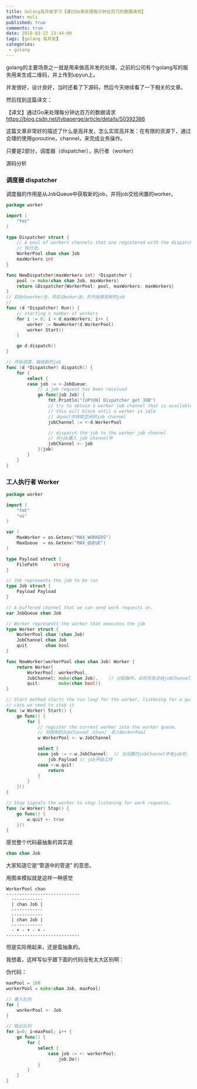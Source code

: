 ```yaml
---
title: Golang高并发学习【通过Go来处理每分钟达百万的数据请求】
author: moli
published: true
comments: true
date: 2018-03-22 23:44:00
tags: [golang 高并发]
categories:
 - golang
---
```


golang的主要场景之一就是用来做高并发的处理，之前的公司有个golang写的服务用来生成二维码，并上传到upyun上。

并发很好，设计良好，当时还看了下源码，然后今天继续看了一下相关的文章。

然后找到这篇译文：

【译文】通过Go来处理每分钟达百万的数据请求 https://blog.csdn.net/tybaoerge/article/details/50392386 

这篇文章非常好的描述了什么是高并发，怎么实现高并发：在有限的资源下，通过合理的使用goroutine，channel，来完成业务操作。

只要是2部分，调度器（dispatcher），执行者（worker）

源码分析

### 调度器 dispatcher

调度器的作用是从JobQueue中获取新的job，并将job交给闲置的worker。

```go
package worker

import (
	"fmt"
)

type Dispatcher struct {
    // A pool of workers channels that are registered with the dispatcher
    // 执行池，
	WorkerPool chan chan Job
	maxWorkers int
}

func NewDispatcher(maxWorkers int) *Dispatcher {
	pool := make(chan chan Job, maxWorkers)
	return &Dispatcher{WorkerPool: pool, maxWorkers: maxWorkers}
}
// 初始化worker池，并启动woker池，并开始接受新的job
//
func (d *Dispatcher) Run() {
	// starting n number of workers
	for i := 0; i < d.maxWorkers; i++ {
		worker := NewWorker(d.WorkerPool)
		worker.Start()
	}

	go d.dispatch()
}

// 开始调度，接收新的job
func (d *Dispatcher) dispatch() {
	for {
		select {
		case job := <-JobQueue:
			// a job request has been received
			go func(job Job) {
				fmt.Println("[UPYUN] Dispatcher get JOB")
				// try to obtain a worker job channel that is available.
                // this will block until a worker is idle
                // 从pool中获取空闲的job channel
				jobChannel := <-d.WorkerPool

                // dispatch the job to the worker job channel
                // 将job塞入 job channel中
				jobChannel <- job
			}(job)
		}
	}
}
```

### 工人执行者 Worker 

```go
package worker

import (
	"fmt"
	"os"
)

var (
	MaxWorker = os.Getenv("MAX_WORKERS")
	MaxQueue  = os.Getenv("MAX_QUEUE")
)

type Payload struct {
	FilePath      string
}

// Job represents the job to be run
type Job struct {
	Payload Payload
}

// A buffered channel that we can send work requests on.
var JobQueue chan Job

// Worker represents the worker that executes the job
type Worker struct {
	WorkerPool chan (chan Job)
	JobChannel chan Job
	quit       chan bool
}

func NewWorker(workerPool chan chan Job) Worker {
	return Worker{
		WorkerPool: workerPool,
		JobChannel: make(chan Job),    // 分配器中，会将任务交给jobChannel，下面会从这里读取到job
		quit:       make(chan bool)}
}

// Start method starts the run loop for the worker, listening for a quit channel in
// case we need to stop it
func (w Worker) Start() {
	go func() {
		for {
            // register the current worker into the worker queue.
            // 将限制的JobChannel（chan） 丢入WorkerPool
			w.WorkerPool <- w.JobChannel

			select {
			case job := <-w.JobChannel:  // 当闲置的jobChannel中有job时，
                job.Payload // job开始工作
			case <-w.quit:
				return
			}
		}
	}()
}

// Stop signals the worker to stop listening for work requests.
func (w Worker) Stop() {
	go func() {
		w.quit <- true
	}()
}

```


感觉整个代码最抽象的其实是

```go
chan chan Job
```

大家知道它是“管道中的管道” 的意思。

用图来模拟就是这样一种感觉

```
WorkerPool chan 
----------------------------
  ------------  
  | chan Job |
  ------------
  ------------
  | chan Job |
  ------------
  - + - + - + -
----------------------------
```

但是实际用起来，还是蛮抽象的。

我想着，这样写似乎跟下面的代码没有太大区别啊：

伪代码：
```go
maxPool = 100
workerPool = make(chan Job, maxPool)

// 塞入队列
for {
    workerPool <- Job
}

// 取出队列
for i=0; i<maxPool; i++ {
    go func() {
        for {
            select {
                case job := <- workerPool:
                    job.Do()
            }
        }
    }
}

```